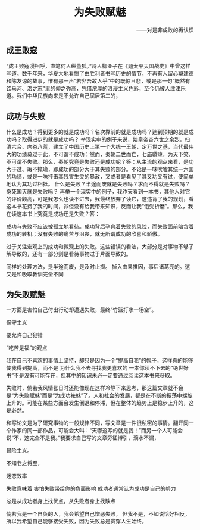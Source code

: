 # <div style="text-align:center;">为失败赋魅</div>
<div style="text-align: right;">——对是非成败的再认识</div>
<p>

## 成王败寇
“成王败寇漫相呼，直笔何人纵董狐。”诗人柳亚子在《题太平天国战史》中曾这样写道。数千年来，华夏大地看惯了由胜利者书写历史的情节，不再有人留心窦建德和陈友谅的故事，惟有那一声“若非吾故人乎”中的既惊且悲，或是那一句“概然有饮马河、洛之志”里的仰之弥高，凭借浓厚的浪漫主义色彩，至今仍被人津津乐道。我们中华民族向来是不允许自己屈居第二的，

## 成功与失败
什么是成功？得到更多的就是成功吗？名次靠前的就是成功吗？达到预期的就是成功吗？取得进步的就是成功吗？
举现实中的例子来说，始皇帝奋六世之余烈，扫清六合、席卷八荒，建立了中国历史上第一个大统一王朝，定万世之基，当代最伟大的功绩莫过于此，不可谓不成功；然而，秦朝二世而亡，七庙隳堕，为天下笑，不可谓不失败。那么，秦朝究竟是失败还是成功呢？答：从主流的观点来看，是功大于过、瑕不掩瑜，即成功的部分大于其失败的部分。不论是一味吹嘘其统一六国的功绩，或是一味抨击其残害生灵的暴政，又或者是看见了其又功又有过，便简单地认为其功过相抵。
什么是失败？半途而废就是失败吗？求而不得就是失败吗？身死国灭就是失败吗？
再举一个现实中的例子，我昨天看到一本书，其他人对它的评价颇高，可是我怎么也读不进去，我最终放弃了读它，这违背了我的规划，看这本书花费了我的时间，非但没有给我带来知识，反而让我“饱受折磨”。那么，我在读这本书上究竟是成功还是失败？答：

成功与失败不应该被孤立地看待。成功背后孕育着失败的风险，而失败面前暗含着成功的转机；没有失败的痛苦与沮丧，就无所谓成功的欣喜和骄傲。

过于关注宏观上的成功和微观上的失败。这些错误的看法，大部分是对事物不够了解导致的，还有一部分则是看待事物过于片面导致的。

同样的处理方法，是半途而废，是及时止损。
掉入由果推因，事后诸葛亮的。这又是和吸取教训完全不同

## 为失败赋魅
一方面是害怕自己付出行动却遭遇失败，最终“竹篮打水一场空”。

保守主义

要允许自己犯错

“吃苦是福”的观点

我在自己不喜欢的事情上坚持，却只是因为一个“提高自我”的幌子，这样真的能够使我得到提高，而不是
为什么我不去寻找我更喜欢的
一本你读不下去的“绝世好书”不是没有可能存在，但其中的知识未必一定要通过阅读这本书来获取。

失败时，倘若我风情张日时还能像现在这样冷静下来思考，那这篇文章就不会是“为失败赋魅”而是“为成功袪魅”了。人和社会的发展，都是在不断的振荡中螺旋上升的。可能在某些方面会发生倒退和停滞，但在整体的趋势上是稳步上升的，这是必然。

和写论文是为了研究事物的一般规律不同，写文章是一件很私密的事情。翻开同一个作家的同一部作品，可能会大叫：“天哪这写的就是我！”而另一个人可能会说“不，这完全不是我。”我要求自己写的文章旁征博引，滴水不漏，


冒险主义。

不知老之将至，

迷恋效率


失败意味着
害怕失败带给你的负面影响
成功者通常认为成功是自己的努力

总是从成功者身上找优点，从失败者身上找缺点

倘若我是一个自负的人，我会希望自己憎恶失败，
但我不是，不如说恰好相反，所以我希望自己能够接受失败，因为失败总是贯穿人生始终。